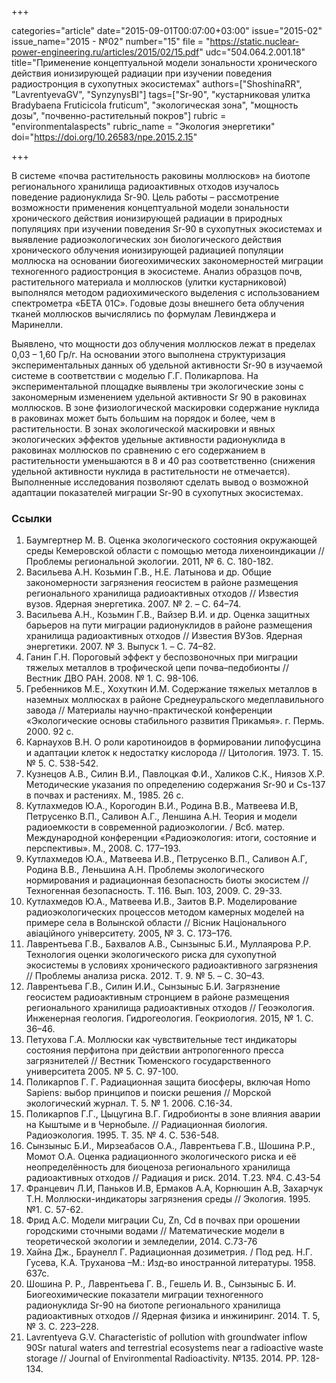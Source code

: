 +++

categories="article"
date="2015-09-01T00:07:00+03:00"
issue="2015-02"
issue_name="2015 - №02"
number="15"
file = "https://static.nuclear-power-engineering.ru/articles/2015/02/15.pdf"
udc="504.064.2.001.18"
title="Применение концептуальной модели зональности хронического действия ионизирующей радиации при изучении поведения радиостронция в сухопутных экосистемах"
authors=["ShoshinaRR", "LavrentyevaGV", "SynzynysBI"]
tags=["Sr-90", "кустарниковая улитка Bradybaena Fruticicola fruticum", "экологическая зона", "мощность дозы", "почвенно-растительный покров"]
rubric = "environmentalaspects"
rubric_name = "Экология энергетики"
doi="https://doi.org/10.26583/npe.2015.2.15"

+++

В системе «почва растительность раковины моллюсков» на биотопе регионального хранилища радиоактивных отходов изучалось поведение радионуклида Sr-90. Цель работы – рассмотрение возможности применения концептуальной модели зональности хронического действия ионизирующей радиации в природных популяциях при изучении поведения Sr-90 в сухопутных экосистемах и выявление радиоэкологических зон биологического действия хронического облучения ионизирующей радиацией популяции моллюска на основании биогеохимических закономерностей миграции техногенного радиостронция в экосистеме. Анализ образцов почв, растительного материала и моллюсков (улитки кустарниковой) выполнялся методом радиохимического выделения с использованием спектрометра «БЕТА 01С». Годовые дозы внешнего бета облучения тканей моллюсков вычислялись по формулам Левинджера и Маринелли.

Выявлено, что мощности доз облучения моллюсков лежат в пределах 0,03 – 1,60 Гр/г. На основании этого выполнена структуризация экспериментальных данных об удельной активности Sr-90 в изучаемой системе в соответствии с моделью Г.Г. Поликарпова. На экспериментальной площадке выявлены три экологические зоны с закономерным изменением удельной активности Sr 90 в раковинах моллюсков. В зоне физиологической маскировки содержание нуклида в раковинах может быть большим на порядок и более, чем в растительности. В зонах экологической маскировки и явных экологических эффектов удельные активности радионуклида в раковинах моллюсков по сравнению с его содержанием в растительности уменьшаются в 8 и 40 раз соответственно (снижения удельной активности нуклида в растительности не отмечается). Выполненные исследования позволяют сделать вывод о возможной адаптации показателей миграции Sr-90 в сухопутных экосистемах.

### Ссылки

1. Баумгертнер М. В. Оценка экологического состояния окружающей среды Кемеровской области с помощью метода лихеноиндикации // Проблемы региональной экологии. 2011, № 6. С. 180-182.
2. Васильева А.Н. Козьмин Г.В., Н.Е. Латынова и др. Общие закономерности загрязнения геосистем в районе размещения регионального хранилища радиоактивных отходов // Известия вузов. Ядерная энергетика. 2007. № 2. – С. 64–74.
3. Васильева А.Н., Козьмин Г.В., Вайзер В.И. и др. Оценка защитных барьеров на пути миграции радионуклидов в районе размещения хранилища радиоактивных отходов // Известия ВУЗов. Ядерная энергетики. 2007. № 3. Выпуск 1. – С. 74–82.
4. Ганин Г.Н. Пороговый эффект у беспозвоночных при миграции тяжелых металлов в трофической цепи почва–педобионты // Вестник ДВО РАН. 2008. № 1. C. 98-106.
5. Гребенников М.Е., Хохуткин И.М. Содержание тяжелых металлов в наземных моллюсках в районе Среднеуральского медеплавильного завода // Материалы научно-практической конференции «Экологические основы стабильного развития Прикамья». г. Пермь. 2000. 92 с.
6. Карнаухов В.Н. О роли каротиноидов в формировании липофусцина и адаптации клеток к недостатку кислорода // Цитология. 1973. Т. 15. № 5. С. 538-542.
7. Кузнецов А.В., Силин В.И., Павлоцкая Ф.И., Халиков С.К., Ниязов Х.Р. Методические указания по определению содержания Sr-90 и Cs-137 в почвах и растениях. М., 1985. 26 с.
8. Кутлахмедов Ю.А., Корогодин В.И., Родина В.В., Матвеева И.В, Петрусенко В.П., Саливон А.Г., Леншина А.Н. Теория и модели радиоемкости в современной радиоэкологии. / Всб. матер. Международной конференции «Радиоэкология: итоги, состояние и перспективы». М., 2008. С. 177–193.
9. Кутлахмедов Ю.А., Матвеева И.В., Петрусенко В.П., Саливон А.Г, Родина В.В., Леньшина А.Н. Проблемы экологического нормирования и радиационная безопасность биоты экосистем // Техногенная безопасность. Т. 116. Вып. 103, 2009. C. 29-33.
10. Кутлахмедов Ю.А., Матвеева И.В., Заитов В.Р. Моделирование радиоэкологических процессов методом камерных моделей на примере села в Волынской области // Вісник Національного авіаційного університету. 2005, № 3. С. 173–176.
11. Лаврентьева Г.В., Бахвалов А.В., Сынзыныс Б.И., Муллаярова Р.Р. Технология оценки экологического риска для сухопутной экосистемы в условиях хронического радиоактивного загрязнения // Проблемы анализа риска. 2012. Т. 9. № 5. – С. 30–43.
12. Лаврентьева Г.В., Силин И.И., Сынзыныс Б.И. Загрязнение геосистем радиоактивным стронцием в районе размещения регионального хранилища радиоактивных отходов // Геоэкология. Инженерная геология. Гидрогеология. Геокриология. 2015, № 1. C. 36–46.
13. Петухова Г.А. Моллюски как чувствительные тест индикаторы состояния перфитона при действии антропогенного пресса загрязнителей // Вестник Тюменского государственного университета 2005. № 5. С. 97-100.
14. Поликарпов Г. Г. Радиационная защита биосферы, включая Homo Sapiens: выбор принципов и поиски решения // Морской экологический журнал. Т. 5. № 1. 2006. С.16-34.
15. Поликарпов Г.Г., Цыцугина В.Г. Гидробионты в зоне влияния аварии на Кыштыме и в Чернобыле. // Радиационная биология. Радиоэкология. 1995. Т. 35. № 4. С. 536-548.
16. Сынзыныс Б.И., Мирзеабасов О.А., Лаврентьева Г.В., Шошина Р.Р., Момот О.А. Оценка радиационного экологического риска и её неопределённость для биоценоза регионального хранилища радиоактивных отходов // Радиация и риск. 2014. Т.23. №4. С.43-54
17. Францевич Л.И, Паньков И.В, Ермаков А.А, Корнюшин А.В, Захарчук Т.Н. Моллюски-индикаторы загрязнения среды // Экология. 1995. №1. С. 57-62.
18. Фрид А.С. Модели миграции Cu, Zn, Cd в почвах при орошении городскими сточными водами // Математические модели в теоретической экологии и земледелии, 2014. С.73-76
19. Хайна Дж., Браунелл Г. Радиационная дозиметрия. / Под ред. Н.Г. Гусева, К.А. Труханова –М.: Изд-во иностранной литературы. 1958. 637с.
20. Шошина Р. Р., Лаврентьева Г. В., Гешель И. В., Сынзыныс Б. И. Биогеохимические показатели миграции техногенного радионуклида Sr-90 на биотопе регионального хранилища радиоактивных отходов // Ядерная физика и инжиниринг. 2014. Т. 5, № 3. С. 223–228.
21. Lavrentyeva G.V. Characteristic of pollution with groundwater inflow 90Sr natural waters and terrestrial ecosystems near a radioactive waste storage // Journal of Environmental Radioactivity. №135. 2014. PP. 128-134.